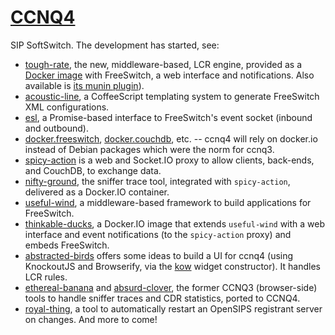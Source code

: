 [CCNQ4](http://ccnq.shimaore.net)
=================================

SIP SoftSwitch. The development has started, see:
* [tough-rate](https://github.com/shimaore/tough-rate/), the new, middleware-based, LCR engine, provided as a [Docker image](https://gtihub.com/shimaore/docker.tough-rate) with FreeSwitch, a web interface and notifications. Also available is [its munin plugin](https://github.com/shimaore/earsplitting-food)).
* [acoustic-line](https://github.com/shimaore/acoustic-line), a CoffeeScript templating system to generate FreeSwitch XML configurations.
* [esl](https://github.com/shimaore/), a Promise-based interface to FreeSwitch's event socket (inbound and outbound).
* [docker.freeswitch](https://github.com/shimaore/docker.freeswitch), [docker.couchdb](https://github.com/shimaore/docker.couchdb), etc. -- ccnq4 will rely on docker.io instead of Debian packages which were the norm for ccnq3.
* [spicy-action](https://github.com/shimaore/spicy-action) is a web and Socket.IO proxy to allow clients, back-ends, and CouchDB, to exchange data.
* [nifty-ground](), the sniffer trace tool, integrated with `spicy-action`, delivered as a Docker.IO container.
* [useful-wind](https://github.com/shimaore/useful-wind), a middleware-based framework to build applications for FreeSwitch.
* [thinkable-ducks](https://github.com/shimaore/thinkable-ducks), a Docker.IO image that extends `useful-wind` with a web interface and event notifications (to the `spicy-action` proxy) and embeds FreeSwitch.
* [abstracted-birds](https://github.com/shimaore/abstracted-birds) offers some ideas to build a UI for ccnq4 (using KnockoutJS and Browserify, via the [kow](https://github.com/shimaore/kow) widget constructor). It handles LCR rules.
* [ethereal-banana](https://github.com/shimaore/ethereal-banana) and [absurd-clover](https://github.com/shimaore/absurd-clover), the former CCNQ3 (browser-side) tools to handle sniffer traces and CDR statistics, ported to CCNQ4.
* [royal-thing](https://github.com/shimaore/royal-thing), a tool to automatically restart an OpenSIPS registrant server on changes.
And more to come!
